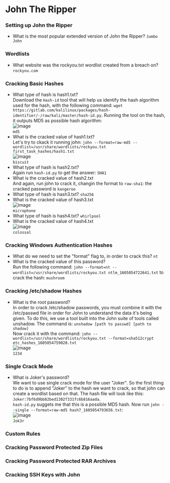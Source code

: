 # John The Ripper

### Setting up John the Ripper 
- What is the most popular extended version of John the Ripper? `Jumbo John`

### Wordlists
- What website was the rockyou.txt wordlist created from a breach on? `rockyou.com`

### Cracking Basic Hashes
- What type of hash is hash1.txt? <br />
Download the `Hash-id` tool that will help us identify the hash algorithm used for the hash, with the following command: `wget https://gitlab.com/kalilinux/packages/hash-identifier/-/raw/kali/master/hash-id.py`.
Running the tool on the hash, it outputs MD5 as possible hash algorithm: <br />
![image](https://github.com/user-attachments/assets/b534481d-986b-49b6-b45c-21249f3851e6) <br />
`md5`
- What is the cracked value of hash1.txt? <br />
Let's try to ckack it running john: `john --format=raw-md5 --wordlist=/usr/share/wordlists/rockyou.txt first_task_hashes/hash1.txt` <br />
![image](https://github.com/user-attachments/assets/f7b27611-d7a7-404c-84f3-954ed7d7b837) <br />
`biscuit`
- What type of hash is hash2.txt? <br />
Again run `hash-id.py` to get the answer: `SHA1`
- What is the cracked value of hash2.txt <br />
And again, run john to crack it, changin the format to `raw-sha1`: the cracked password is `kangeroo`
- What type of hash is hash3.txt? `sha256`
- What is the cracked value of hash3.txt <br />
![image](https://github.com/user-attachments/assets/5141014b-54ac-4d9d-8ba0-4d23327faca3) <br />
`microphone`
- What type of hash is hash4.txt? `whirlpool`
- What is the cracked value of hash4.txt <br />
![image](https://github.com/user-attachments/assets/75d6f53c-66cf-42ba-88e3-bb1b4e167bd9) <br />
`colossal`

### Cracking Windows Authentication Hashes
- What do we need to set the "format" flag to, in order to crack this? `nt`
- What is the cracked value of this password? <br />
Run the following command: `john --format=nt --wordlist=/usr/share/wordlists/rockyou.txt ntlm_1605054722641.txt` to crack the hash: `mushroom`

### Cracking /etc/shadow Hashes
- What is the root password? <br />
In order to crack /etc/shadow passwords, you must combine it with the /etc/passwd file in order for John to understand the data it's being given. To do this, we use a tool built into the John suite of tools called unshadow. The command is: `unshadow [path to passwd] [path to shadow]` <br />
Now crack it with the command: `john --wordlist=/usr/share/wordlists/rockyou.txt --format=sha512crypt etc_hashes_1605054759028.txt ` <br />
![image](https://github.com/user-attachments/assets/50858c2c-b4f2-431b-b135-e55dd0c79389)<br />
`1234`

### Single Crack Mode
- What is Joker's password? <br />
We want to use single crack mode for the user "Joker". So the first thing to do is to append "Joker" to the hash we want to crack, so that john can create a wordlist based on that. The hash file will look like this: `Joker:7bf6d9bb82bed1302f331fc6b816aada`. <br />
`hash-id.py` suggets me that this is a possible MD5 hash. Now run `john --single --format=raw-md5 hash7_1605054793656.txt`: <br />
![image](https://github.com/user-attachments/assets/3e3309d2-0787-4339-ad35-572dcd17cc9f) <br />
`Jok3r`

### Custom Rules

### Cracking Password Protected Zip Files

### Cracking Password Protected RAR Archives

### Cracking SSH Keys with John 

